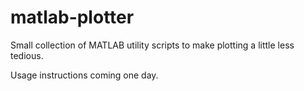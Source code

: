 # matlab-plotter
Small collection of MATLAB utility scripts to make plotting a little less tedious.

Usage instructions coming one day.